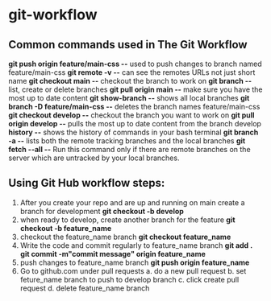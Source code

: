 # git-workflow

## Common commands used in The Git Workflow

**git push origin feature/main-css --** used to push changes to branch named feature/main-css
**git remote -v --** can see the remotes URLs not just short name
**git checkout main --** checkout the branch to work on
**git branch --** list, create or delete branches
**git pull origin main --** make sure you have the most up to date content
**git show-branch --** shows all local branches
**git branch -D feature/main-css --** deletes the branch names feature/main-css
**git checkout develop --** checkout the branch you want to work on
**git pull origin develop --** pulls the most up to date content from the branch develop
**history --** shows the history of commands in your bash terminal
**git branch -a  --** lists both the remote tracking branches and the local branches
**git fetch --all  --** Run this command only if there are remote branches on the server which are untracked by your local branches.

## Using Git Hub workflow steps:

1. After you create your repo and are up and running on main
    create a branch for development
    **git checkout -b develop**
2. when ready to develop, create another branch for the feature
   **git checkout -b feature_name** 
3. checkout the feature_name branch
    **git checkout feature_name**
4. Write the code and commit regularly to feature_name branch
    **git add .**
    **git commit -m"commit message" origin feature_name**
5. push changes to feature_name branch
    **git push origin feature_name**
6. Go to github.com under pull requests
    a. do a new pull request
    b. set feture_name branch to push to develop branch
    c. click create pull request
    d. delete feature_name branch
